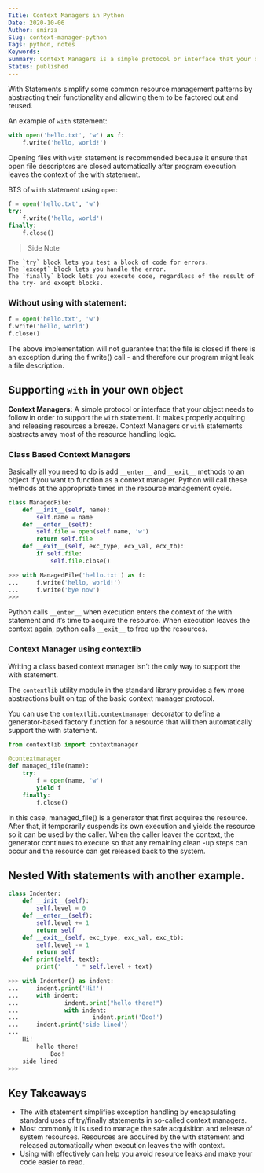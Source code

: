 ```yaml
---
Title: Context Managers in Python
Date: 2020-10-06
Author: smirza
Slug: context-manager-python
Tags: python, notes
Keywords:
Summary: Context Managers is a simple protocol or interface that your object needs to follow in order to support the `with` statement. It makes properly acquiring and releasing resources a breeze. `with` statements abstracts away most of the resource handling logic.
Status: published
---
```


With Statements simplify some common resource management patterns by abstracting their functionality and allowing them to be factored out and reused.

An example of `with` statement:

```py
with open('hello.txt', 'w') as f:
	f.write('hello, world!')
```

Opening files with `with` statement is recommended because it ensure that open file descriptors are closed automatically after program execution leaves the context of the with statement.

BTS of `with` statement using `open`:

```py
f = open('hello.txt', 'w')
try:
	f.write('hello, world')
finally:
	f.close()
```

> Side Note

```
The `try` block lets you test a block of code for errors.
The `except` block lets you handle the error.
The `finally` block lets you execute code, regardless of the result of the try- and except blocks.
```

### Without using with statement:

```py
f = open('hello.txt', 'w')
f.write('hello, world')
f.close()
```

The above implementation will not guarantee that the file is closed if there is an exception during the f.write() call - and therefore our program might leak a file description.

## Supporting `with` in your own object

**Context Managers:** A simple protocol or interface that your object needs to follow in order to support the `with` statement.
It makes properly acquiring and releasing resources a breeze. Context Managers or `with` statements abstracts away most of the resource handling logic.

### Class Based Context Managers

Basically all you need to do is add `__enter__` and `__exit__` methods to an object if you want to function as a context manager. Python will call these methods at the appropriate times in the resource management cycle.

```py
class ManagedFile:
	def __init__(self, name):
		self.name = name
	def __enter__(self):
		self.file = open(self.name, 'w')
		return self.file
	def __exit__(self, exc_type, ecx_val, ecx_tb):
		if self.file:
			self.file.close()
```

```py
>>> with ManagedFile('hello.txt') as f:
...     f.write('hello, world!')
...     f.write('bye now')
>>>
```

Python calls `__enter__` when execution enters the context of the with statement and it’s time to acquire the resource. When execution leaves the context again, python calls `__exit__` to free up the resources.

### Context Manager using contextlib

Writing a class based context manager isn’t the only way to support the with statement.

The `contextlib` utility module in the standard library provides a few more abstractions built on top of the basic context manager protocol.

You can use the `contextlib.contextmanager` decorator to define a generator-based factory function for a resource that will then automatically support the with statement.

```py
from contextlib import contextmanager

@contextmanager
def managed_file(name):
	try:
		f = open(name, 'w')
		yield f
	finally:
		f.close()
```

In this case, managed_file() is a generator that first acquires the resource. After that, it temporarily suspends its own execution and yields the resource so it can be used by the caller. When the caller leaver the context, the generator continues to execute so that any remaining clean -up steps can occur and the resource can get released back to the system.

## Nested With statements with another example.

```py
class Indenter:
	def __init__(self):
		self.level = 0
	def __enter__(self):
		self.level += 1
		return self
	def __exit__(self, exc_type, exc_val, exc_tb):
		self.level -= 1
		return self
	def print(self, text):
		print('    ' * self.level + text)
```

```py
>>> with Indenter() as indent:
...     indent.print('Hi!')
...     with indent:
...             indent.print("hello there!")
...             with indent:
...                     indent.print('Boo!')
...     indent.print('side lined')
...
    Hi!
        hello there!
            Boo!
    side lined
>>>
```

## Key Takeaways

- The with statement simplifies exception handling by encapsulating standard uses of try/finally statements in so-called context managers.
- Most commonly it is used to manage the safe acquisition and release of system resources. Resources are acquired by the with statement and released automatically when execution leaves the with context.
- Using with effectively can help you avoid resource leaks and make your code easier to read.
